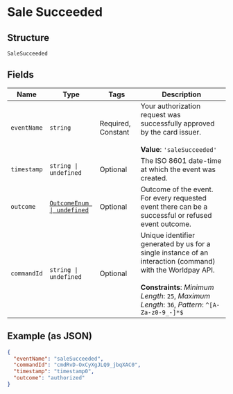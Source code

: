 
# Sale Succeeded

## Structure

`SaleSucceeded`

## Fields

| Name | Type | Tags | Description |
|  --- | --- | --- | --- |
| `eventName` | `string` | Required, Constant | Your authorization request was successfully approved by the card issuer.<br><br>**Value**: `'saleSucceeded'` |
| `timestamp` | `string \| undefined` | Optional | The ISO 8601 date-time at which the event was created. |
| `outcome` | [`OutcomeEnum \| undefined`](../../doc/models/outcome-enum.md) | Optional | Outcome of the event. For every requested event there can be a successful or refused event outcome. |
| `commandId` | `string \| undefined` | Optional | Unique identifier generated by us for a single instance of an interaction (command) with the Worldpay API.<br><br>**Constraints**: *Minimum Length*: `25`, *Maximum Length*: `36`, *Pattern*: `^[A-Za-z0-9_-]*$` |

## Example (as JSON)

```json
{
  "eventName": "saleSucceeded",
  "commandId": "cmdRvD-OxCyXgJLQ9_jbqXAC0",
  "timestamp": "timestamp0",
  "outcome": "authorized"
}
```

